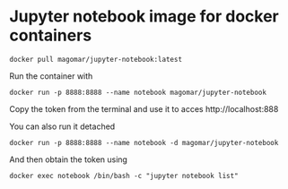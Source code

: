 # Jupyter notebook image for docker containers

    docker pull magomar/jupyter-notebook:latest

Run the container with

    docker run -p 8888:8888 --name notebook magomar/jupyter-notebook

Copy the token from the terminal and use it to acces http://localhost:888

You can also run it detached

    docker run -p 8888:8888 --name notebook -d magomar/jupyter-notebook

And then obtain the token using

    docker exec notebook /bin/bash -c "jupyter notebook list"
